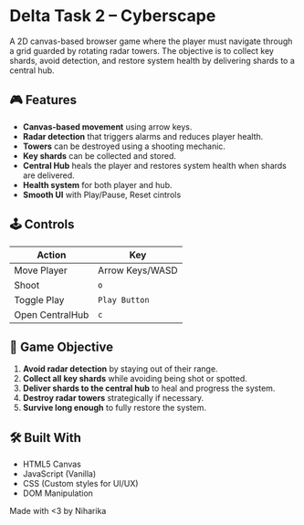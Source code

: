 # Delta Task 2 – Cyberscape

A 2D canvas-based browser game where the player must navigate through a grid guarded by rotating radar towers. The objective is to collect key shards, avoid detection, and restore system health by delivering shards to a central hub.

## 🎮 Features

- **Canvas-based movement** using arrow keys.
- **Radar detection** that triggers alarms and reduces player health.
- **Towers** can be destroyed using a shooting mechanic.
- **Key shards** can be collected and stored.
- **Central Hub** heals the player and restores system health when shards are delivered.
- **Health system** for both player and hub.
- **Smooth UI** with Play/Pause, Reset cintrols

## 🕹️ Controls

| Action          | Key              |
|-----------------|------------------|
| Move Player     | Arrow Keys/WASD  |
| Shoot           | `o`              |
| Toggle Play     | `Play Button`    |
| Open CentralHub | `c`              |

## 🧠 Game Objective

1. **Avoid radar detection** by staying out of their range.
2. **Collect all key shards** while avoiding being shot or spotted.
3. **Deliver shards to the central hub** to heal and progress the system.
4. **Destroy radar towers** strategically if necessary.
5. **Survive long enough** to fully restore the system.

## 🛠️ Built With

- HTML5 Canvas
- JavaScript (Vanilla)
- CSS (Custom styles for UI/UX)
- DOM Manipulation

Made with <3 by Niharika

